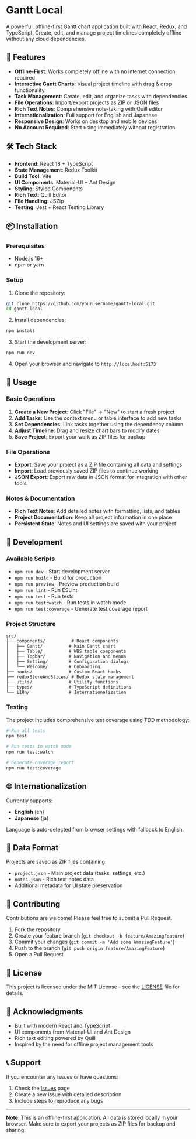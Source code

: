 # Gantt Local

A powerful, offline-first Gantt chart application built with React, Redux, and TypeScript. Create, edit, and manage project timelines completely offline without any cloud dependencies.

## 🚀 Features

- **Offline-First**: Works completely offline with no internet connection required
- **Interactive Gantt Charts**: Visual project timeline with drag & drop functionality
- **Task Management**: Create, edit, and organize tasks with dependencies
- **File Operations**: Import/export projects as ZIP or JSON files
- **Rich Text Notes**: Comprehensive note-taking with Quill editor
- **Internationalization**: Full support for English and Japanese
- **Responsive Design**: Works on desktop and mobile devices
- **No Account Required**: Start using immediately without registration

## 🛠️ Tech Stack

- **Frontend**: React 18 + TypeScript
- **State Management**: Redux Toolkit
- **Build Tool**: Vite
- **UI Components**: Material-UI + Ant Design
- **Styling**: Styled Components
- **Rich Text**: Quill Editor
- **File Handling**: JSZip
- **Testing**: Jest + React Testing Library

## 📦 Installation

### Prerequisites

- Node.js 16+ 
- npm or yarn

### Setup

1. Clone the repository:
```bash
git clone https://github.com/yourusername/gantt-local.git
cd gantt-local
```

2. Install dependencies:
```bash
npm install
```

3. Start the development server:
```bash
npm run dev
```

4. Open your browser and navigate to `http://localhost:5173`

## 🎯 Usage

### Basic Operations

1. **Create a New Project**: Click "File" → "New" to start a fresh project
2. **Add Tasks**: Use the context menu or table interface to add new tasks
3. **Set Dependencies**: Link tasks together using the dependency column
4. **Adjust Timeline**: Drag and resize chart bars to modify dates
5. **Save Project**: Export your work as ZIP files for backup

### File Operations

- **Export**: Save your project as a ZIP file containing all data and settings
- **Import**: Load previously saved ZIP files to continue working
- **JSON Export**: Export raw data in JSON format for integration with other tools

### Notes & Documentation

- **Rich Text Notes**: Add detailed notes with formatting, lists, and tables
- **Project Documentation**: Keep all project information in one place
- **Persistent State**: Notes and UI settings are saved with your project

## 🔧 Development

### Available Scripts

- `npm run dev` - Start development server
- `npm run build` - Build for production
- `npm run preview` - Preview production build
- `npm run lint` - Run ESLint
- `npm run test` - Run tests
- `npm run test:watch` - Run tests in watch mode
- `npm run test:coverage` - Generate test coverage report

### Project Structure

```
src/
├── components/          # React components
│   ├── Gantt/          # Main Gantt chart
│   ├── Table/          # WBS table components
│   ├── Topbar/         # Navigation and menus
│   ├── Setting/        # Configuration dialogs
│   └── Welcome/        # Onboarding
├── hooks/              # Custom React hooks
├── reduxStoreAndSlices/ # Redux state management
├── utils/              # Utility functions
├── types/              # TypeScript definitions
└── i18n/               # Internationalization
```

### Testing

The project includes comprehensive test coverage using TDD methodology:

```bash
# Run all tests
npm test

# Run tests in watch mode
npm run test:watch

# Generate coverage report
npm run test:coverage
```

## 🌐 Internationalization

Currently supports:
- **English** (en)
- **Japanese** (ja)

Language is auto-detected from browser settings with fallback to English.

## 📄 Data Format

Projects are saved as ZIP files containing:
- `project.json` - Main project data (tasks, settings, etc.)
- `notes.json` - Rich text notes data
- Additional metadata for UI state preservation

## 🤝 Contributing

Contributions are welcome! Please feel free to submit a Pull Request.

1. Fork the repository
2. Create your feature branch (`git checkout -b feature/AmazingFeature`)
3. Commit your changes (`git commit -m 'Add some AmazingFeature'`)
4. Push to the branch (`git push origin feature/AmazingFeature`)
5. Open a Pull Request

## 📝 License

This project is licensed under the MIT License - see the [LICENSE](LICENSE) file for details.

## 🙏 Acknowledgments

- Built with modern React and TypeScript
- UI components from Material-UI and Ant Design
- Rich text editing powered by Quill
- Inspired by the need for offline project management tools

## 📞 Support

If you encounter any issues or have questions:

1. Check the [Issues](https://github.com/yourusername/gantt-local/issues) page
2. Create a new issue with detailed description
3. Include steps to reproduce any bugs

---

**Note**: This is an offline-first application. All data is stored locally in your browser. Make sure to export your projects as ZIP files for backup and sharing.